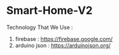 # Smart-Home-V2

Technology That We Use :

1. firebase : https://firebase.google.com/
2. arduino json : https://arduinojson.org/
